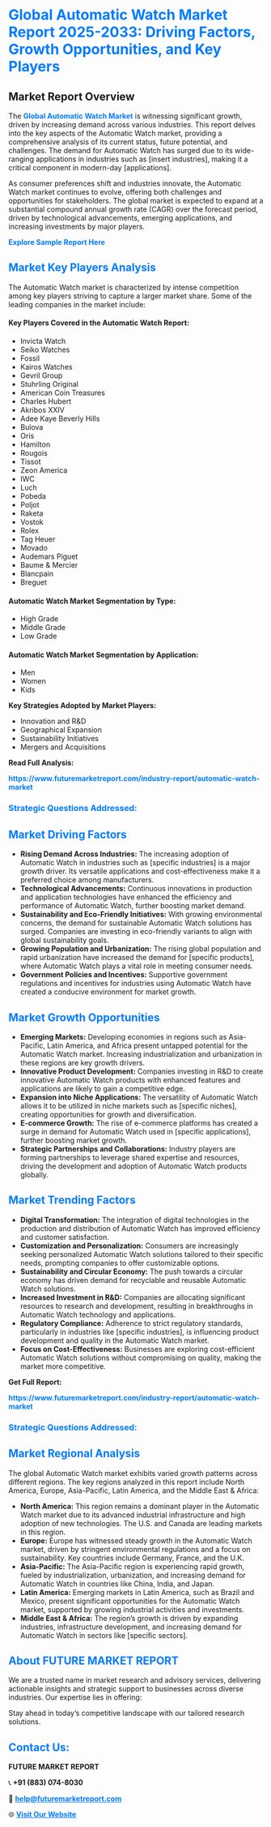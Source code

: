 <h1 style="color: #007BFF;">Global Automatic Watch Market Report 2025-2033: Driving Factors, Growth Opportunities, and Key Players</h1>

<section id="overview">
<h2>Market Report Overview</h2>
<p>The <a href="https://www.futuremarketreport.com/industry-report/automatic-watch-market" style="color: #007BFF; text-decoration: none;"><strong>Global Automatic Watch Market</strong></a> is witnessing significant growth, driven by increasing demand across various industries. This report delves into the key aspects of the Automatic Watch market, providing a comprehensive analysis of its current status, future potential, and challenges. The demand for Automatic Watch has surged due to its wide-ranging applications in industries such as [insert industries], making it a critical component in modern-day [applications].</p>
<p>As consumer preferences shift and industries innovate, the Automatic Watch market continues to evolve, offering both challenges and opportunities for stakeholders. The global market is expected to expand at a substantial compound annual growth rate (CAGR) over the forecast period, driven by technological advancements, emerging applications, and increasing investments by major players.</p>
</section>

<section id="overview">
<p><a href="https://www.futuremarketreport.com/request-sample/reportId=107579" style="color: #007BFF; text-decoration: none;"><strong>Explore Sample Report Here</strong></a></p>
</section>

<section id="key-players">
<h2 style="color: #007BFF;">Market Key Players Analysis</h2>
<p>The Automatic Watch market is characterized by intense competition among key players striving to capture a larger market share. Some of the leading companies in the market include:</p>
<h4>Key Players Covered in the Automatic Watch Report:</h4>
<ul><li>Invicta Watch</li><li>Seiko Watches</li><li>Fossil</li><li>Kairos Watches</li><li>Gevril Group</li><li>Stuhrling Original</li><li>American Coin Treasures</li><li>Charles Hubert</li><li>Akribos XXIV</li><li>Adee Kaye Beverly Hills</li><li>Bulova</li><li>Oris</li><li>Hamilton</li><li>Rougois</li><li>Tissot</li><li>Zeon America</li><li>IWC</li><li>Luch</li><li>Pobeda</li><li>Poljot</li><li>Raketa</li><li>Vostok</li><li>Rolex</li><li>Tag Heuer</li><li>Movado</li><li>Audemars Piguet</li><li>Baume &amp; Mercier</li><li>Blancpain</li><li>Breguet</li></ul>
<h4>Automatic Watch Market Segmentation by Type:</h4>
<ul><li>High Grade</li><li>Middle Grade</li><li>Low Grade</li></ul>

<h4>Automatic Watch Market Segmentation by Application:</h4>
<ul><li>Men</li><li>Women</li><li>Kids</li></ul>
<p><strong>Key Strategies Adopted by Market Players:</strong></p>
<ul>
<li>Innovation and R&D</li>
<li>Geographical Expansion</li>
<li>Sustainability Initiatives</li>
<li>Mergers and Acquisitions</li>
</ul>
</section>

<section>
<p><strong>Read Full Analysis: </strong></p><a href="https://www.futuremarketreport.com/industry-report/automatic-watch-market" style="color: #007BFF; text-decoration: none;"><strong>https://www.futuremarketreport.com/industry-report/automatic-watch-market</strong></a>
<h3 style="color: #007BFF;">Strategic Questions Addressed:</h3>
</section>

<section id="driving-factors">
<h2 style="color: #007BFF;">Market Driving Factors</h2>
<ul>
<li><strong>Rising Demand Across Industries:</strong> The increasing adoption of Automatic Watch in industries such as [specific industries] is a major growth driver. Its versatile applications and cost-effectiveness make it a preferred choice among manufacturers.</li>
<li><strong>Technological Advancements:</strong> Continuous innovations in production and application technologies have enhanced the efficiency and performance of Automatic Watch, further boosting market demand.</li>
<li><strong>Sustainability and Eco-Friendly Initiatives:</strong> With growing environmental concerns, the demand for sustainable Automatic Watch solutions has surged. Companies are investing in eco-friendly variants to align with global sustainability goals.</li>
<li><strong>Growing Population and Urbanization:</strong> The rising global population and rapid urbanization have increased the demand for [specific products], where Automatic Watch plays a vital role in meeting consumer needs.</li>
<li><strong>Government Policies and Incentives:</strong> Supportive government regulations and incentives for industries using Automatic Watch have created a conducive environment for market growth.</li>
</ul>
</section>

<section id="growth-opportunities">
<h2 style="color: #007BFF;">Market Growth Opportunities</h2>
<ul>
<li><strong>Emerging Markets:</strong> Developing economies in regions such as Asia-Pacific, Latin America, and Africa present untapped potential for the Automatic Watch market. Increasing industrialization and urbanization in these regions are key growth drivers.</li>
<li><strong>Innovative Product Development:</strong> Companies investing in R&D to create innovative Automatic Watch products with enhanced features and applications are likely to gain a competitive edge.</li>
<li><strong>Expansion into Niche Applications:</strong> The versatility of Automatic Watch allows it to be utilized in niche markets such as [specific niches], creating opportunities for growth and diversification.</li>
<li><strong>E-commerce Growth:</strong> The rise of e-commerce platforms has created a surge in demand for Automatic Watch used in [specific applications], further boosting market growth.</li>
<li><strong>Strategic Partnerships and Collaborations:</strong> Industry players are forming partnerships to leverage shared expertise and resources, driving the development and adoption of Automatic Watch products globally.</li>
</ul>
</section>

<section id="trending-factors">
<h2 style="color: #007BFF;">Market Trending Factors</h2>
<ul>
<li><strong>Digital Transformation:</strong> The integration of digital technologies in the production and distribution of Automatic Watch has improved efficiency and customer satisfaction.</li>
<li><strong>Customization and Personalization:</strong> Consumers are increasingly seeking personalized Automatic Watch solutions tailored to their specific needs, prompting companies to offer customizable options.</li>
<li><strong>Sustainability and Circular Economy:</strong> The push towards a circular economy has driven demand for recyclable and reusable Automatic Watch solutions.</li>
<li><strong>Increased Investment in R&D:</strong> Companies are allocating significant resources to research and development, resulting in breakthroughs in Automatic Watch technology and applications.</li>
<li><strong>Regulatory Compliance:</strong> Adherence to strict regulatory standards, particularly in industries like [specific industries], is influencing product development and quality in the Automatic Watch market.</li>
<li><strong>Focus on Cost-Effectiveness:</strong> Businesses are exploring cost-efficient Automatic Watch solutions without compromising on quality, making the market more competitive.</li>
</ul>
</section>

<section>
<p><strong>Get Full Report: </strong></p><a href="https://www.futuremarketreport.com/industry-report/automatic-watch-market" style="color: #007BFF; text-decoration: none;"><strong>https://www.futuremarketreport.com/industry-report/automatic-watch-market</strong></a>
<h3 style="color: #007BFF;">Strategic Questions Addressed:</h3>
</section>


<section id="regional-analysis">
<h2 style="color: #007BFF;">Market Regional Analysis</h2>
<p>The global Automatic Watch market exhibits varied growth patterns across different regions. The key regions analyzed in this report include North America, Europe, Asia-Pacific, Latin America, and the Middle East & Africa:</p>
<ul>
<li><strong>North America:</strong> This region remains a dominant player in the Automatic Watch market due to its advanced industrial infrastructure and high adoption of new technologies. The U.S. and Canada are leading markets in this region.</li>
<li><strong>Europe:</strong> Europe has witnessed steady growth in the Automatic Watch market, driven by stringent environmental regulations and a focus on sustainability. Key countries include Germany, France, and the U.K.</li>
<li><strong>Asia-Pacific:</strong> The Asia-Pacific region is experiencing rapid growth, fueled by industrialization, urbanization, and increasing demand for Automatic Watch in countries like China, India, and Japan.</li>
<li><strong>Latin America:</strong> Emerging markets in Latin America, such as Brazil and Mexico, present significant opportunities for the Automatic Watch market, supported by growing industrial activities and investments.</li>
<li><strong>Middle East & Africa:</strong> The region’s growth is driven by expanding industries, infrastructure development, and increasing demand for Automatic Watch in sectors like [specific sectors].</li>
</ul>
</section>

<footer>
<h2 style="color: #007BFF;">About FUTURE MARKET REPORT</h2>
<p>We are a trusted name in market research and advisory services, delivering actionable insights and strategic support to businesses across diverse industries. Our expertise lies in offering:</p>

<p>Stay ahead in today’s competitive landscape with our tailored research solutions.</p>

<h2 style="color: #007BFF;">Contact Us:</h2>
<p><strong>FUTURE MARKET REPORT</strong></p>
<p>📞 <strong>+91 (883) 074-8030</strong></p>
<p>📧 <strong><a href="mailto:help@futuremarketreport.com" style="color: #007BFF;">help@futuremarketreport.com</a></strong></p>
<p>🌐 <strong><a href="https://www.futuremarketreport.com/" style="color: #007BFF;">Visit Our Website</a></strong></p>
</footer>